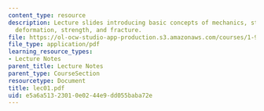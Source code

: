 ```yaml
---
content_type: resource
description: Lecture slides introducing basic concepts of mechanics, stress and strain,
  deformation, strength, and fracture.
file: https://ol-ocw-studio-app-production.s3.amazonaws.com/courses/1-978-from-nano-to-macro-introduction-to-atomistic-modeling-techniques-january-iap-2007/e5a6a51323010e0244e9dd055baba72e_lec01.pdf
file_type: application/pdf
learning_resource_types:
- Lecture Notes
parent_title: Lecture Notes
parent_type: CourseSection
resourcetype: Document
title: lec01.pdf
uid: e5a6a513-2301-0e02-44e9-dd055baba72e
---
```

